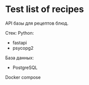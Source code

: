 # Test list of recipes

API базы для рецептов блюд.

Стек:
Python:
  - fastapi
  - psycopg2


База данных:
 - PostgreSQL


Docker compose
